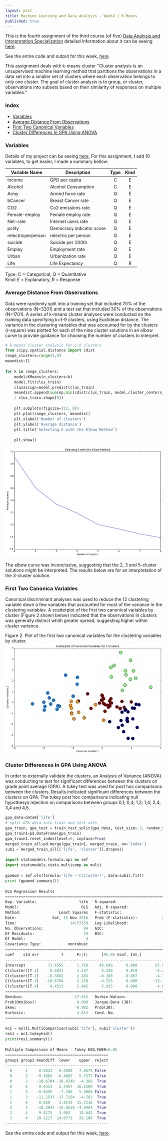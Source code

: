 ```yaml
---
layout: post
title: Machine Learning and Data Analysis - Week4 | K-Means
published: true
---
```


This is the fourth assignment of the third course (of five)
[Data Analysis and Interpretation Specialization](https://www.coursera.org/specializations/data-analysis)
detailed information about it can be seeing [here](https://www.coursera.org/learn/machine-learning-data-analysis).

See the entire code and output for this week,  [here](https://github.com/Sidon/Sidon.github.io/blob/master/_posts/kmeans.ipynb).

This assignment deals with k-means cluster "Cluster analysis is an unsupervised machine learning method that partitions the observations in a data set into a smaller set of clusters where each observation belongs to only one cluster. The goal of cluster analysis is to group, or cluster, observations into subsets based on their similarity of responses on multiple variables."

### Index
+ [Variables](#variables)
+ [Average Distance From Observations](#elbow)
+ [First Two Canonical Variables](#canonical)
+ [Cluster Differences In GPA Using ANOVA](#anova)  

### <a name = "variables"></a>Variables

Details of my project can be seeing
[here](https://sidon.github.io/data-visualization-week1/), For this assignment,
I add 10 variables, to get easier, I made a summary bellow:

|Variable Name|Description|Type       |Kind|
|-------------|-----------|:---------:|:--:|
|Income       |GPD per capita |C|E|
|Alcohol      |Alcohol Consumption |C|E|
|Army         |Armed force rate|Q|E|
|bCancer      |Breast Cancer rate|Q|E|
|CO2          |Co2 emissions rate|Q|E|
|Female-employ|Female employ rate|Q|E|
|Net-rate     |Internet users rate|Q|E|
|polity       |Democracy indicator score|Q|E|   
|relectricperperson| relectric per person|Q|E|
|suicide|Suicide per 100th|Q|E|
|Employ|Employment rate|Q|E|
|Urban|Urbanization rate|Q|E|     
|Life         |Life Expectancy|Q|R|

Type: C = Categorical, Q = Quantitative <br />
Kind: E = Explanatory, R = Response


### <a name = "elbow"></a>Average Distance From Observations

Data were randomly split into a training set that included 70% of the observations (N=3201) and a test set that included 30% of the observations (N=1701). A series of k-means cluster analyses were conducted on the training data specifying k=1-9 clusters, using Euclidean distance. The variance in the clustering variables that was accounted for by the clusters (r-square) was plotted for each of the nine cluster solutions in an elbow curve to provide guidance for choosing the number of clusters to interpret.

```python
# k-means cluster analysis for 1-9 clusters                                                           
from scipy.spatial.distance import cdist
range_clusters=range(1,9)
meandist=[]

for k in range_clusters:
    model=KMeans(n_clusters=k)
    model.fit(clus_train)
    clusassign=model.predict(clus_train)
    meandist.append(sum(np.min(cdist(clus_train, model.cluster_centers_, 'euclidean'), axis=1))
    / clus_train.shape[0])

    plt.subplots(figsize=(12, 8))
    plt.plot(range_clusters, meandist)
    plt.xlabel('Number of clusters')
    plt.ylabel('Average distance')
    plt.title('Selecting k with the Elbow Method')

    plt.show()

```
![plot](/images/elbow1.png)

The elbow curve was inconclusive, suggesting that the 2, 3 and 5-cluster solutions might be interpreted. The results below are for an interpretation of the 3-cluster solution.


### <a name = "canocical"></a>First Two Canonica Variables

Canonical discriminant analyses was used to reduce the 12 clustering variable down a few variables that accounted for most of the variance in the clustering variables. A scatterplot of the first two canonical variables by cluster (Figure 2 shown below) indicated that the observations in clusters was generally distinct whith greater spread, suggesting higher within cluster variance.

Figure 2. Plot of the first two canonical variables for the clustering variables by cluster.
![plot](/images/5cluster.png)


### <a name = "anova"></a>Cluster Differences In GPA Using ANOVA

In order to externally validate the clusters, an Analysis of Variance (ANOVA) was conducting to test for significant differences between the clusters on grade point average (GPA). A tukey test was used for post hoc comparisons between the clusters. Results indicated significant differences between the clusters on GPA. The tukey post hoc comparisons  indicating null hypothesys rejection on comparisons between groups 0,1; 0,4; 1,2; 1,4; 2,4; 3,4 and 4,5.

```python
gpa_data=data0['life']
# split GPA data into train and test sets
gpa_train, gpa_test = train_test_split(gpa_data, test_size=.3, random_state=123)
gpa_train1=pd.DataFrame(gpa_train)
gpa_train1.reset_index(level=0, inplace=True)
merged_train_all=pd.merge(gpa_train1, merged_train, on='index')
sub1 = merged_train_all[['life', 'cluster']].dropna()

import statsmodels.formula.api as smf
import statsmodels.stats.multicomp as multi

gpamod = smf.ols(formula='life ~ C(cluster)', data=sub1).fit()
print (gpamod.summary())

OLS Regression Results                            
==============================================================================
Dep. Variable:                   life   R-squared:                       0.529
Model:                            OLS   Adj. R-squared:                  0.505
Method:                 Least Squares   F-statistic:                     22.15
Date:                Sat, 12 Nov 2016   Prob (F-statistic):           2.73e-12
Time:                        14:57:59   Log-Likelihood:                -271.73
No. Observations:                  84   AIC:                             553.5
Df Residuals:                      79   BIC:                             565.6
Df Model:                           4                                         
Covariance Type:            nonrobust                                         
===================================================================================
coef    std err          t      P>|t|      [95.0% Conf. Int.]
-----------------------------------------------------------------------------------
Intercept          71.4555      1.758     40.646      0.000        67.956    74.955
C(cluster)[T.1]     0.5833      2.537      0.230      0.819        -4.467     5.634
C(cluster)[T.2]    -0.3662      2.183     -0.168      0.867        -4.711     3.979
C(cluster)[T.3]   -10.6704      2.258     -4.725      0.000       -15.165    -6.176
C(cluster)[T.4]     9.4513      2.402      3.935      0.000         4.670    14.232
==============================================================================
Omnibus:                       17.615   Durbin-Watson:                   2.144
Prob(Omnibus):                  0.000   Jarque-Bera (JB):               22.602
Skew:                          -0.982   Prob(JB):                     1.24e-05
Kurtosis:                       4.613   Cond. No.                         6.62
==============================================================================

mc1 = multi.MultiComparison(sub1['life'], sub1['cluster'])
res1 = mc1.tukeyhsd()
print(res1.summary())

Multiple Comparison of Means - Tukey HSD,FWER=0.05
==============================================
group1 group2 meandiff  lower    upper  reject
----------------------------------------------
  0      1     0.5833  -6.5008   7.6674 False
  0      2    -0.3662  -6.4602   5.7277 False
  0      3    -10.6704 -16.9748  -4.366  True
  0      4     9.4513   2.7457  16.1569  True
  1      2    -0.9495   -7.206   5.3069 False
  1      3    -11.2537 -17.7154  -4.792  True
  1      4     8.868    2.0143  15.7216  True
  2      3    -10.3041 -15.6619 -4.9464  True
  2      4     9.8175   3.993    15.642  True
  3      4    20.1217  14.0773   26.166  True
----------------------------------------------

```

See the entire code and output for this week,  [here](https://github.com/Sidon/Sidon.github.io/blob/master/_posts/kmeans.ipynb).
